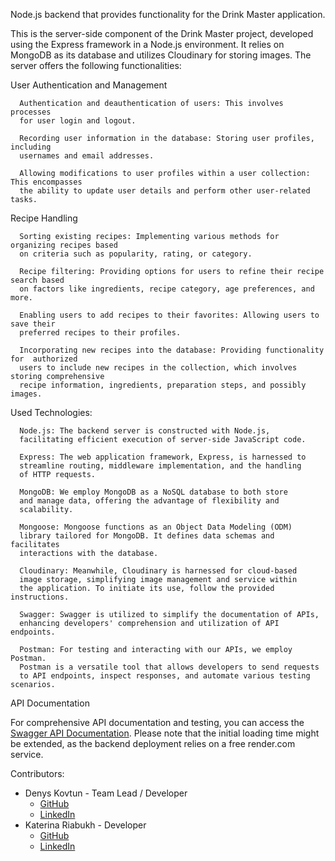 Node.js backend that provides functionality for the Drink Master application.


This is the server-side component of the Drink Master project, developed using the Express framework in a Node.js environment. It relies on MongoDB as its database and utilizes Cloudinary for storing images. The server offers the following functionalities:


User Authentication and Management

      Authentication and deauthentication of users: This involves processes
      for user login and logout.

      Recording user information in the database: Storing user profiles, including
      usernames and email addresses.
      
      Allowing modifications to user profiles within a user collection: This encompasses
      the ability to update user details and perform other user-related tasks.

        
Recipe Handling

      Sorting existing recipes: Implementing various methods for organizing recipes based
      on criteria such as popularity, rating, or category.

      Recipe filtering: Providing options for users to refine their recipe search based 
      on factors like ingredients, recipe category, age preferences, and more.

      Enabling users to add recipes to their favorites: Allowing users to save their
      preferred recipes to their profiles.

      Incorporating new recipes into the database: Providing functionality for  authorized
      users to include new recipes in the collection, which involves storing comprehensive 
      recipe information, ingredients, preparation steps, and possibly images.


Used Technologies:

      Node.js: The backend server is constructed with Node.js,
      facilitating efficient execution of server-side JavaScript code.

      Express: The web application framework, Express, is harnessed to
      streamline routing, middleware implementation, and the handling 
      of HTTP requests.

      MongoDB: We employ MongoDB as a NoSQL database to both store
      and manage data, offering the advantage of flexibility and
      scalability.

      Mongoose: Mongoose functions as an Object Data Modeling (ODM)
      library tailored for MongoDB. It defines data schemas and facilitates
      interactions with the database.

      Cloudinary: Meanwhile, Cloudinary is harnessed for cloud-based 
      image storage, simplifying image management and service within
      the application. To initiate its use, follow the provided instructions.

      Swagger: Swagger is utilized to simplify the documentation of APIs,
      enhancing developers' comprehension and utilization of API endpoints.

      Postman: For testing and interacting with our APIs, we employ Postman.
      Postman is a versatile tool that allows developers to send requests
      to API endpoints, inspect responses, and automate various testing scenarios.


API Documentation

For comprehensive API documentation and testing, you can access the [Swagger API Documentation](https://drink-master-app.onrender.com/api-docs/). Please note that the initial loading time might be extended, as the backend deployment relies on a free render.com service.


Contributors:

- Denys Kovtun - Team Lead / Developer
  - [GitHub](https://github.com/Soundlover1984)
  - [LinkedIn](https://www.linkedin.com/in/denys-kovtun/)
- Katerina Riabukh - Developer
  - [GitHub](https://github.com/Katerina-Riabukh)
  - [LinkedIn](https://www.linkedin.com/in/katerinariabukh/)
